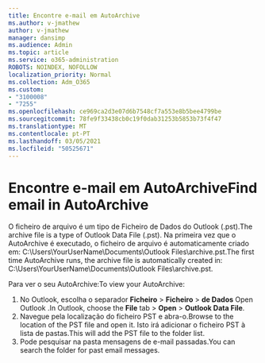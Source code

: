 ```yaml
---
title: Encontre e-mail em AutoArchive
ms.author: v-jmathew
author: v-jmathew
manager: dansimp
ms.audience: Admin
ms.topic: article
ms.service: o365-administration
ROBOTS: NOINDEX, NOFOLLOW
localization_priority: Normal
ms.collection: Adm_O365
ms.custom:
- "3100008"
- "7255"
ms.openlocfilehash: ce969ca2d3e07d6b7548cf7a553e8b5bee4799be
ms.sourcegitcommit: 78fe9f33438cb0c19f0dab31253b5853b73f4f47
ms.translationtype: MT
ms.contentlocale: pt-PT
ms.lasthandoff: 03/05/2021
ms.locfileid: "50525671"
---
```

# <a name="find-email-in-autoarchive"></a><span data-ttu-id="59066-102">Encontre e-mail em AutoArchive</span><span class="sxs-lookup"><span data-stu-id="59066-102">Find email in AutoArchive</span></span>

<span data-ttu-id="59066-103">O ficheiro de arquivo é um tipo de Ficheiro de Dados do Outlook (.pst).</span><span class="sxs-lookup"><span data-stu-id="59066-103">The archive file is a type of Outlook Data File (.pst).</span></span> <span data-ttu-id="59066-104">Na primeira vez que o AutoArchive é executado, o ficheiro de arquivo é automaticamente criado em: C:\Users\YourUserName\Documents\Outlook Files\archive.pst.</span><span class="sxs-lookup"><span data-stu-id="59066-104">The first time AutoArchive runs, the archive file is automatically created in: C:\Users\YourUserName\Documents\Outlook Files\archive.pst.</span></span>

<span data-ttu-id="59066-105">Para ver o seu AutoArchive:</span><span class="sxs-lookup"><span data-stu-id="59066-105">To view your AutoArchive:</span></span>

1. <span data-ttu-id="59066-106">No Outlook, escolha o separador **Ficheiro** > **Ficheiro**  >  **de Dados** Open Outlook .</span><span class="sxs-lookup"><span data-stu-id="59066-106">In Outlook, choose the **File** tab > **Open** > **Outlook Data File**.</span></span>
2. <span data-ttu-id="59066-107">Navegue pela localização do ficheiro PST e abra-o.</span><span class="sxs-lookup"><span data-stu-id="59066-107">Browse to the location of the PST file and open it.</span></span> <span data-ttu-id="59066-108">Isto irá adicionar o ficheiro PST à lista de pastas.</span><span class="sxs-lookup"><span data-stu-id="59066-108">This will add the PST file to the folder list.</span></span>
3. <span data-ttu-id="59066-109">Pode pesquisar na pasta mensagens de e-mail passadas.</span><span class="sxs-lookup"><span data-stu-id="59066-109">You can search the folder for past email messages.</span></span>
